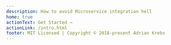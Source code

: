 ```yaml
---
description: How to avoid Microservice integration hell
home: true
actionText: Get Started →
actionLink: /intro.html
footer: MIT Licensed | Copyright © 2018-present Adrian Krebs
---
```


